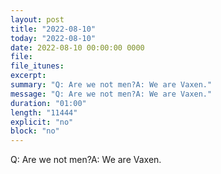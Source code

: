 ```yaml
---
layout: post
title: "2022-08-10"
today: "2022-08-10"
date: 2022-08-10 00:00:00 0000
file:
file_itunes:
excerpt:
summary: "Q: Are we not men?A: We are Vaxen."
message: "Q: Are we not men?A: We are Vaxen."
duration: "01:00"
length: "11444"
explicit: "no"
block: "no"
---
```

Q: Are we not men?A: We are Vaxen.

